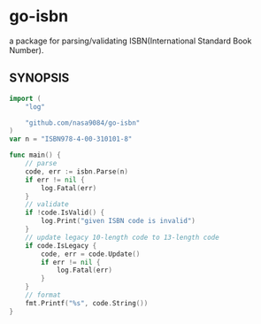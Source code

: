 go-isbn
===

a package for parsing/validating ISBN(International Standard Book Number).

## SYNOPSIS

``` go
import (
    "log"

    "github.com/nasa9084/go-isbn"
)
var n = "ISBN978-4-00-310101-8"

func main() {
    // parse
	code, err := isbn.Parse(n)
	if err != nil {
		log.Fatal(err)
	}
    // validate
	if !code.IsValid() {
		log.Print("given ISBN code is invalid")
	}
    // update legacy 10-length code to 13-length code
	if code.IsLegacy {
		code, err = code.Update()
		if err != nil {
			log.Fatal(err)
		}
	}
    // format
	fmt.Printf("%s", code.String())
}
```
